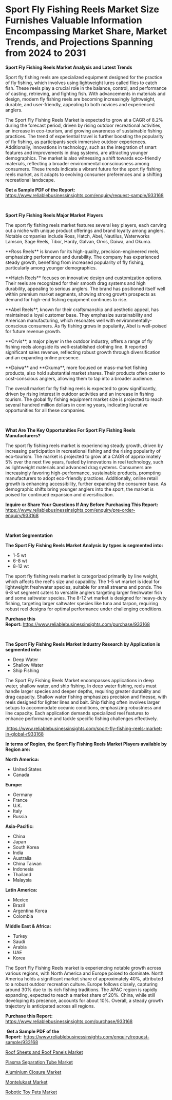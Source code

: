 <p><h1>Sport Fly Fishing Reels Market Size Furnishes Valuable Information Encompassing Market Share, Market Trends, and Projections Spanning from 2024 to 2031</h1></p><p><strong>Sport Fly Fishing Reels Market Analysis and Latest Trends</strong></p>
<p><p>Sport fly fishing reels are specialized equipment designed for the practice of fly fishing, which involves using lightweight lures called flies to catch fish. These reels play a crucial role in the balance, control, and performance of casting, retrieving, and fighting fish. With advancements in materials and design, modern fly fishing reels are becoming increasingly lightweight, durable, and user-friendly, appealing to both novices and experienced anglers.</p><p>The Sport Fly Fishing Reels Market is expected to grow at a CAGR of 8.2% during the forecast period, driven by rising outdoor recreational activities, an increase in eco-tourism, and growing awareness of sustainable fishing practices. The trend of experiential travel is further boosting the popularity of fly fishing, as participants seek immersive outdoor experiences. Additionally, innovations in technology, such as the integration of smart features and improvements in drag systems, are attracting younger demographics. The market is also witnessing a shift towards eco-friendly materials, reflecting a broader environmental consciousness among consumers. These trends indicate a vibrant future for the sport fly fishing reels market, as it adapts to evolving consumer preferences and a shifting recreational landscape.</p></p>
<p><strong>Get a Sample PDF of the Report:&nbsp;</strong> <a href="https://www.reliablebusinessinsights.com/enquiry/request-sample/933168?utm_campaign=41&utm_medium=2&utm_source=Github&utm_content=ia&utm_term=03122024&utm_id=sport-fly-fishing-reels">https://www.reliablebusinessinsights.com/enquiry/request-sample/933168</a></p>
<p>&nbsp;</p>
<p><strong>Sport Fly Fishing Reels Major Market Players</strong></p>
<p><p>The sport fly fishing reels market features several key players, each carving out a niche with unique product offerings and brand loyalty among anglers. Notable companies include Ross, Hatch, Abel, Nautilus, Waterworks Lamson, Sage Reels, Tibor, Hardy, Galvan, Orvis, Daiwa, and Okuma.</p><p>**Ross Reels** is known for its high-quality, precision-engineered reels, emphasizing performance and durability. The company has experienced steady growth, benefiting from increased popularity of fly fishing, particularly among younger demographics.</p><p>**Hatch Reels** focuses on innovative design and customization options. Their reels are recognized for their smooth drag systems and high durability, appealing to serious anglers. The brand has positioned itself well within premium market segments, showing strong growth prospects as demand for high-end fishing equipment continues to rise.</p><p>**Abel Reels**, known for their craftsmanship and aesthetic appeal, has maintained a loyal customer base. They emphasize sustainability and American manufacturing, which resonates well with environmentally-conscious consumers. As fly fishing grows in popularity, Abel is well-poised for future revenue growth.</p><p>**Orvis**, a major player in the outdoor industry, offers a range of fly fishing reels alongside its well-established clothing line. It reported significant sales revenue, reflecting robust growth through diversification and an expanding online presence.</p><p>**Daiwa** and **Okuma**, more focused on mass-market fishing products, also hold substantial market shares. Their products often cater to cost-conscious anglers, allowing them to tap into a broader audience.</p><p>The overall market for fly fishing reels is expected to grow significantly, driven by rising interest in outdoor activities and an increase in fishing tourism. The global fly fishing equipment market size is projected to reach several hundred million dollars in coming years, indicating lucrative opportunities for all these companies.</p></p>
<p>&nbsp;</p>
<p><strong>What Are The Key Opportunities For Sport Fly Fishing Reels Manufacturers?</strong></p>
<p><p>The sport fly fishing reels market is experiencing steady growth, driven by increasing participation in recreational fishing and the rising popularity of eco-tourism. The market is projected to grow at a CAGR of approximately 5% over the next five years, fueled by innovations in reel technology, such as lightweight materials and advanced drag systems. Consumers are increasingly favoring high-performance, sustainable products, prompting manufacturers to adopt eco-friendly practices. Additionally, online retail growth is enhancing accessibility, further expanding the consumer base. As demographic shifts bring younger anglers into the sport, the market is poised for continued expansion and diversification.</p></p>
<p><strong>Inquire or Share Your Questions If Any Before Purchasing This Report:</strong> <a href="https://www.reliablebusinessinsights.com/enquiry/pre-order-enquiry/933168?utm_campaign=41&utm_medium=2&utm_source=Github&utm_content=ia&utm_term=03122024&utm_id=sport-fly-fishing-reels">https://www.reliablebusinessinsights.com/enquiry/pre-order-enquiry/933168</a></p>
<p>&nbsp;</p>
<p><strong>Market Segmentation</strong></p>
<p><strong>The Sport Fly Fishing Reels Market Analysis by types is segmented into:</strong></p>
<p><ul><li>1-5 wt</li><li>6-8 wt</li><li>8-12 wt</li></ul></p>
<p><p>The sport fly fishing reels market is categorized primarily by line weight, which affects the reel's size and capability. The 1-5 wt market is ideal for lightweight freshwater species, suitable for small streams and ponds. The 6-8 wt segment caters to versatile anglers targeting larger freshwater fish and some saltwater species. The 8-12 wt market is designed for heavy-duty fishing, targeting larger saltwater species like tuna and tarpon, requiring robust reel designs for optimal performance under challenging conditions.</p></p>
<p><strong>Purchase this Report:&nbsp;</strong><a href="https://www.reliablebusinessinsights.com/purchase/933168?utm_campaign=41&utm_medium=2&utm_source=Github&utm_content=ia&utm_term=03122024&utm_id=sport-fly-fishing-reels">https://www.reliablebusinessinsights.com/purchase/933168</a></p>
<p>&nbsp;</p>
<p><strong>The Sport Fly Fishing Reels Market Industry Research by Application is segmented into:</strong></p>
<p><ul><li>Deep Water</li><li>Shallow Water</li><li>Ship Fishing</li></ul></p>
<p><p>The Sport Fly Fishing Reels Market encompasses applications in deep water, shallow water, and ship fishing. In deep water fishing, reels must handle larger species and deeper depths, requiring greater durability and drag capacity. Shallow water fishing emphasizes precision and finesse, with reels designed for lighter lines and bait. Ship fishing often involves larger setups to accommodate oceanic conditions, emphasizing robustness and line capacity. Each application demands specialized reel features to enhance performance and tackle specific fishing challenges effectively.</p></p>
<p><a href="https://www.reliablebusinessinsights.com/sport-fly-fishing-reels-market-in-global-r933168?utm_campaign=41&utm_medium=2&utm_source=Github&utm_content=ia&utm_term=03122024&utm_id=sport-fly-fishing-reels">&nbsp;https://www.reliablebusinessinsights.com/sport-fly-fishing-reels-market-in-global-r933168</a></p>
<p><strong>In terms of Region, the Sport Fly Fishing Reels Market Players available by Region are:</strong></p>
<p>
    <p> <strong> North America: </strong>
        <ul>
            <li>United States</li>
            <li>Canada</li>
        </ul>
        </p> 
    <p> <strong> Europe: </strong>
        <ul>
            <li>Germany</li>
            <li>France</li>
            <li>U.K.</li>
            <li>Italy</li>
            <li>Russia</li>
        </ul>
        </p> 
    <p> <strong> Asia-Pacific: </strong>
        <ul>
            <li>China</li>
            <li>Japan</li>
            <li>South Korea</li>
            <li>India</li>
            <li>Australia</li>
            <li>China Taiwan</li>
            <li>Indonesia</li>
            <li>Thailand</li>
            <li>Malaysia</li>
        </ul>
        </p> 
    <p> <strong> Latin America: </strong>
        <ul>
            <li>Mexico</li>
            <li>Brazil</li>
            <li>Argentina Korea</li>
            <li>Colombia</li>
        </ul>
        </p> 
    <p> <strong> Middle East & Africa: </strong>
        <ul>
            <li>Turkey</li>
            <li>Saudi</li>
            <li>Arabia</li>
            <li>UAE</li>
            <li>Korea</li>
        </ul>
    </p>
    </p>
<p><p>The Sport Fly Fishing Reels market is experiencing notable growth across various regions, with North America and Europe poised to dominate. North America holds a significant market share of approximately 40%, attributed to a robust outdoor recreation culture. Europe follows closely, capturing around 30% due to its rich fishing traditions. The APAC region is rapidly expanding, expected to reach a market share of 20%. China, while still developing its presence, accounts for about 10%. Overall, a steady growth trajectory is anticipated across all regions.</p></p>
<p><strong>Purchase this Report: </strong><a href="https://www.reliablebusinessinsights.com/purchase/933168?utm_campaign=41&utm_medium=2&utm_source=Github&utm_content=ia&utm_term=03122024&utm_id=sport-fly-fishing-reels">https://www.reliablebusinessinsights.com/purchase/933168</a></p>
<p>&nbsp;<strong>Get a Sample PDF of the Report:&nbsp;&nbsp;</strong><a href="https://www.reliablebusinessinsights.com/enquiry/request-sample/933168?utm_campaign=41&utm_medium=2&utm_source=Github&utm_content=ia&utm_term=03122024&utm_id=sport-fly-fishing-reels">https://www.reliablebusinessinsights.com/enquiry/request-sample/933168</a></p>
<p><strong></strong></p>
<p><p><a href="https://github.com/sca704osol/Market-Research-Report-List-1/blob/main/roof-sheets-and-roof-panels-market.md?utm_campaign=41&utm_medium=2&utm_source=Github&utm_content=ia&utm_term=03122024&utm_id=sport-fly-fishing-reels">Roof Sheets and Roof Panels Market</a></p><p><a href="https://www.linkedin.com/pulse/plasma-separation-tube-market-revolution-size-share-emerging-w69jc?utm_campaign=41&utm_medium=2&utm_source=Github&utm_content=ia&utm_term=03122024&utm_id=sport-fly-fishing-reels">Plasma Separation Tube Market</a></p><p><a href="https://issuu.com/reportprime-2/docs/aluminium-closure-market-size-2030.pptx?utm_campaign=41&utm_medium=2&utm_source=Github&utm_content=ia&utm_term=03122024&utm_id=sport-fly-fishing-reels">Aluminium Closure Market</a></p><p><a href="https://www.linkedin.com/pulse/analysisofthemontelukast-market-withcagrof127anticipatedfrom2024to2031-1aine?utm_campaign=41&utm_medium=2&utm_source=Github&utm_content=ia&utm_term=03122024&utm_id=sport-fly-fishing-reels">Montelukast Market</a></p><p><a href="https://github.com/nicoletavirag/Market-Research-Report-List-5/blob/main/robotic-toy-pets-market.md?utm_campaign=41&utm_medium=2&utm_source=Github&utm_content=ia&utm_term=03122024&utm_id=sport-fly-fishing-reels">Robotic Toy Pets Market</a></p></p>